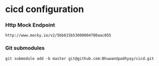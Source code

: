 # cicd configuration

### Http Mock Endpoint
```
http://www.mocky.io/v2/5bb615b53000004700aac055
```

### Git submodules
```
git submodule add -b master git@github.com:BhuwanUpadhyay/cicd.git
```
